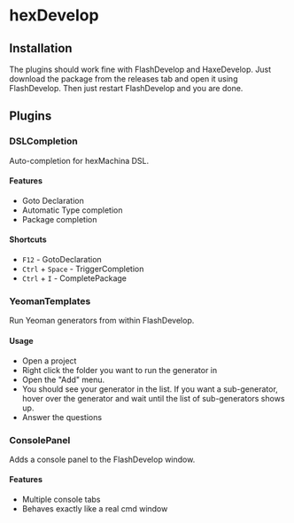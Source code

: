 # hexDevelop

## Installation
The plugins should work fine with FlashDevelop and HaxeDevelop.
Just download the package from the releases tab and open it using FlashDevelop. Then just restart FlashDevelop and you are done.

## Plugins

### DSLCompletion
Auto-completion for hexMachina DSL.

#### Features
 * Goto Declaration
 * Automatic Type completion
 * Package completion

#### Shortcuts
 * `F12` - GotoDeclaration
 * `Ctrl` + `Space` - TriggerCompletion
 * `Ctrl` + `I` - CompletePackage


### YeomanTemplates
Run Yeoman generators from within FlashDevelop.

#### Usage
 * Open a project
 * Right click the folder you want to run the generator in
 * Open the "Add" menu.
 * You should see your generator in the list. If you want a sub-generator,
 hover over the generator and wait until the list of sub-generators shows up.
 * Answer the questions

### ConsolePanel
Adds a console panel to the FlashDevelop window.

#### Features
 * Multiple console tabs
 * Behaves exactly like a real cmd window